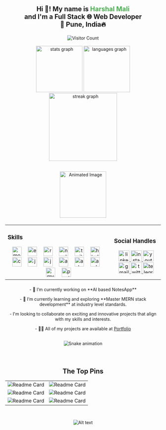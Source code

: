  <h2 align="center">
  Hi 👋! My name is <span style="color: #4CAF50;">Harshal Mali</span> <br>
  and I'm a Full Stack 🌐 Web Developer <br>
  📍 Pune, India🔥
</h2>

###

<div align="center">
  <img src="https://profile-counter.glitch.me/harshal20m/count.svg?" alt="Visitor Count" />
</div>
<br>
<div align="center">
  <img src="https://github-readme-stats.vercel.app/api?username=harshal20m&hide_title=false&hide_rank=false&show_icons=true&include_all_commits=true&count_private=true&disable_animations=false&theme=dracula&locale=en&hide_border=false" height="150" alt="stats graph" />
  <img src="https://github-readme-stats.vercel.app/api/top-langs?username=harshal20m&locale=en&hide_title=false&layout=compact&card_width=320&langs_count=5&theme=dracula&hide_border=false" height="150" alt="languages graph" />
</div>

<div align="center">
  <img src="https://streak-stats.demolab.com?user=harshal20m&locale=en&mode=daily&theme=dark&hide_border=false&border_radius=5&order=3" height="220" alt="streak graph" />
</div>

<br>
<br>

<div align="center">
  <img height="150" src="https://cdn.dribbble.com/users/1292677/screenshots/6139167/avento.gif" alt="Animated Image" />
</div>

###

<div align="center">
  <table>
    <tr>
      <td>
        <h3>Skills</h3>
        <div>
		<center>
		          <img src="https://skillicons.dev/icons?i=mongodb" height="30" alt="mongodb logo" />
		          <img width="12" />
		          <img src="https://skillicons.dev/icons?i=express" height="30" alt="express logo" />
		          <img width="12" />
		          <img src="https://skillicons.dev/icons?i=react" height="30" alt="react logo" />
		          <img width="12" />
		          <img src="https://skillicons.dev/icons?i=nodejs" height="30" alt="nodejs logo" />
		          <img width="12" />
		          <img src="https://skillicons.dev/icons?i=tailwind" height="30" alt="tailwindcss logo" />
		          <img width="12" />
		          <img src="https://cdn.jsdelivr.net/gh/devicons/devicon/icons/html5/html5-original.svg" height="30" alt="html5 logo" />
		          <img width="12" />
		          <img src="https://cdn.jsdelivr.net/gh/devicons/devicon/icons/css3/css3-original.svg" height="30" alt="css3 logo" />
		          <img width="12" />
		          <img src="https://cdn.simpleicons.org/javascript/F7DF1E" height="30" alt="javascript logo" />
		          <img width="12" />
		          <img src="https://skillicons.dev/icons?i=java" height="30" alt="java logo" />
		          <img width="12" />
		          <img src="https://skillicons.dev/icons?i=aws" height="30" alt="amazonwebservices logo" />
		          <img width="12" />
		          <img src="https://cdn.simpleicons.org/adobeillustrator/FF9A00" height="30" alt="adobeillustrator logo" />
		          <img width="12" />
		          <img src="https://cdn.simpleicons.org/android/3DDC84" height="30" alt="android logo" />
		          <img width="12" />
		          <img src="https://cdn.simpleicons.org/mysql/4479A1" height="30" alt="mysql logo" />
		          <img width="12" />
		          <img src="https://cdn.simpleicons.org/postgresql/4169E1" height="30" alt="postgresql logo" />
		</center>
	</div>
      </td>
      <td>
        <h3>Social Handles</h3>
        <div>
	<center>
          <a href="https://www.linkedin.com/in/harshal-mali-b40b61244/" target="_blank">
            <img src="https://img.shields.io/static/v1?message=LinkedIn&logo=linkedin&label=&color=0077B5&logoColor=white&labelColor=&style=for-the-badge" height="35" alt="linkedin logo" />
          </a>
          <a href="https://www.instagram.com/20harshal/" target="_blank">
            <img src="https://img.shields.io/static/v1?message=Instagram&logo=instagram&label=&color=E4405F&logoColor=white&labelColor=&style=for-the-badge" height="35" alt="instagram logo" />
          </a>
          <a href="https://www.youtube.com/@harshalmali856" target="_blank">
            <img src="https://img.shields.io/static/v1?message=Youtube&logo=youtube&label=&color=FF0000&logoColor=white&labelColor=&style=for-the-badge" height="35" alt="youtube logo" />
          </a>
          <a href="mailto:20harshalmali@gmail.com" target="_blank">
            <img src="https://img.shields.io/static/v1?message=Gmail&logo=gmail&label=&color=D14836&logoColor=white&labelColor=&style=for-the-badge" height="35" alt="gmail logo" />
          </a>
          <a href="https://x.com/20harshalmali" target="_blank">
            <img src="https://img.shields.io/static/v1?message=Twitter&logo=twitter&label=&color=1DA1F2&logoColor=white&labelColor=&style=for-the-badge" height="35" alt="twitter logo" />
          </a>
          <a href="https://t.me/harshalme" target="_blank">
            <img src="https://img.shields.io/static/v1?message=Telegram&logo=telegram&label=&color=2CA5E0&logoColor=white&labelColor=&style=for-the-badge" height="35" alt="telegram logo" />
          </a>
		      </center>
        </div>
      </td>
    </tr>
  </table>
</div>



###

<p align="center">
  - 🔭 I’m currently working on **AI based NotesApp**
</p>
<p align="center">
  - 🌱 I’m currently learning and exploring **Master MERN stack development** at industry level standards.
</p>
<p align="center">
  - I'm looking to collaborate on exciting and innovative projects that align with my skills and interests.
</p>
<p align="center">
  - 👨‍💻 All of my projects are available at <a href="https://harshalmali.online">Portfolio</a>
</p>

<br clear="both">
<div align="center">
  
<img src="https://profile-readme-generator.com/assets/snake.svg" alt="Snake animation" />
<br>
</div>

###
<br>

<div align="center">
	<h2>The Top Pins</h2>
<table>
  <tr>
	<td>
		<img
			src="https://github-readme-stats.vercel.app/api/pin/?username=harshal20m&repo=RESOLD---MERN"
			alt="Readme Card"
		/>
	</td>
	<td>
		<img
			src="https://github-readme-stats.vercel.app/api/pin/?username=harshal20m&repo=Menu.world"
			alt="Readme Card"
		/>
	</td>
</tr>
<tr>
	<td>
		<img
			src="https://github-readme-stats.vercel.app/api/pin/?username=harshal20m&repo=clone-airbnb"
			alt="Readme Card"
		/>
	</td>
	<td>
		<img
			src="https://github-readme-stats.vercel.app/api/pin/?username=harshal20m&repo=Trendiez-Ecommerce"
			alt="Readme Card"
		/>
	</td>
</tr>
<tr>
	<td>
		<img
			src="https://github-readme-stats.vercel.app/api/pin/?username=harshal20m&repo=Chat-App-MERN"
			alt="Readme Card"
		/>
	</td>
	<td>
		<img
			src="https://github-readme-stats.vercel.app/api/pin/?username=harshal20m&repo=Tickets-booking"
			alt="Readme Card"
		/>
	</td>
</tr>

</table>
</div>


<br>
<p align="center">
  <img src="https://spotify-recently-played-readme.vercel.app/api?user=31c3dj7nf6v3jpxbxuogg2lcic3a" alt="Alt text">
</p>

